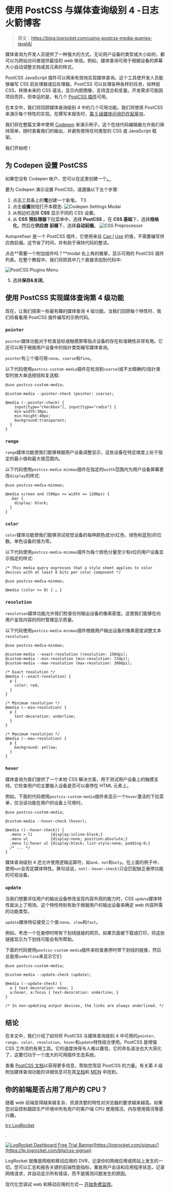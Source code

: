 # 使用 PostCSS 与媒体查询级别 4 -日志火箭博客

> 原文：<https://blog.logrocket.com/using-postcss-media-queries-level4/>

媒体查询为开发人员提供了一种强大的方式，无论用户设备的类型或大小如何，都可以为网站访问者提供最佳的 web 体验。例如，媒体查询可用于根据设备的屏幕大小自动调整文档或其元素的样式。

PostCSS JavaScript 插件可以用来有效地实现媒体查询。这个工具使开发人员能够编写 CSS 前处理器或后处理器。PostCSS 可以处理各种各样的任务，如林挺 CSS，转换未来的 CSS 语法，显示内嵌图像，支持混合和变量。开发需求可能因项目而异，但幸运的是，有几个 [PostCSS 插件](https://www.postcss.parts)可用。

在本文中，我们将回顾媒体查询级别 4 中的几个可用功能。我们将使用 PostCSS 来演示每个特性的实现。在撰写本报告时，[第 5 级媒体问询仍在起草中](https://blog.logrocket.com/new-media-queries-you-need-to-know/)。

我们将在整篇文章中使用 [Codepen](https://codepen.io/) 来演示例子。这个在线代码编辑器允许我们保持简单，随时查看我们的输出，并避免使用任何类型的 CSS 或 JavaScript 框架。

我们开始吧！

## 为 Codepen 设置 PostCSS

如果您没有 Codepen 帐户，您可以在这里创建一个[。](https://codepen.io/accounts/signup/user/free)

要为 Codepen 演示设置 PostCSS，请遵循以下五个步骤:

1.  点击工具条上的**笔**创建一个新笔。
    T3
2.  点击**设置**按钮打开本模态:
    ![Codepen Settings Modal](img/b97616517585cdab4a3aa0f826a57741.png)
3.  从侧边栏选择 **CSS** 显示不同的 CSS 设置。
4.  从 **CSS** **预处理器**下拉菜单中，选择 **PostCSS** 。在 **CSS 基础**下，选择**规格化**。然后在**供应商** **前缀**下，选择**自动前缀**。
    ![CSS Preprocessor](img/7172596d5e6f30611f2ee0062dce2e80.png)

Autoprefixer 是一个 PostCSS 插件，它使用来自 [Can I](https://caniuse.com) [Use](https://caniuse.com) 的值，不需要编写供应商前缀。这节省了时间，并有助于保持代码的整洁。

点击**需要一个附加组件吗？**modal 右上角的徽章，显示可用的 PostCSS 插件列表。在整个教程中，我们将把其中几个直接添加到代码中:

![PostCSS Plugins Menu](img/30ed9569083bda91eee064ad7e06298c.png)

5.  选择**保存&关闭**。

## 使用 PostCSS 实现媒体查询第 4 级功能

现在，让我们探索一些最有趣的媒体查询 4 级功能。当我们回顾每个特性时，我们将看看用 PostCSS 插件编写的示例代码。

### `pointer`

`pointer`媒体功能对于检查鼠标或触摸屏等指点设备的存在和准确性非常有用。它还可以用于根据用户设备中的指针类型编写媒体查询。

`pointer`有三个值可用:`none`、`coarse`和`fine`。

以下代码使用`postcss-custom-media`插件在检测到`coarse`(或不太精确的)指针类型时放大单选按钮和复选框:

```
@use postcss-custom-media;

@custom-media --pointer-check (pointer: coarse);

@media (--pointer-check) {
    input[type="checkbox"], input[type="radio"] {
    min-width:30px;
    min-height:40px;
    background:transparent;
  }
}

```

### `range`

`range`媒体功能使我们能够根据用户设备调整显示，这些设备在特定维度上处于指定的最小值和最大值范围内。

以下代码使用`postcss-media-minmax`插件在指定的`width`范围内为用户设备屏幕更改`display`的样式:

```
@use postcss-media-minmax;

@media screen and (500px <= width <= 1200px) {
  .bar {
    display: block;
  }
}

```

### `color`

`color`媒体功能使我们能够测试视觉设备的每种颜色成分(红色、绿色和蓝色)的位数。单色设备的值为零。

以下代码使用`postcss-media-minmax`插件为每个颜色分量至少有`8`位的用户设备显示指定的样式:

```
/* This media query expresses that a style sheet applies to color devices with at least 8 bits per color component */

@use postcss-media-minmax;

@media (color >= 8) { … }

```

### `resolution`

`resolution`媒体功能允许我们检查任何输出设备的像素密度。这使我们能够在向用户呈现内容的同时管理显示质量。

以下代码使用`postcss-media-minmax`插件根据用户输出设备的像素密度调整文本`resolution`:

```
@use postcss-media-minmax;

@custom-media --exact-resolution (resolution: 150dpi);
@custom-media --min-resolution (min-resolution: 72dpi);
@custom-media --max-resolution (max-resolution: 300dpi);

/* Exact resolution */
@media (--exact-resolution) {
  p {
    color: red;
  }
}

/* Minimum resolution */
@media (--min-resolution) {
  p {
    text-decoration: underline;
  }
}

/* Maximum resolution */
@media (--max-resolution) {
  p {
    background: yellow;
  }
}

```

### `hover`

媒体查询为我们提供了一个本地 CSS 解决方案，用于测试用户设备上的触摸支持。它检查用户的主要输入设备是否可以悬停在 HTML 元素上。

例如，下面的代码使用`postcss-custom-media`插件来显示一个`hover`激活的下拉菜单，仅当该功能在用户的设备上可用时。

```
@use postcss-custom-media;

@custom-media --hover-check (hover);

@media ((--hover-check)) {
  .menu > li        {display:inline-block;}
  .menu ul          {display:none; position:absolute;}
  .menu li:hover ul {display:block; list-style:none; padding:0;}
  /* ... */
}

```

媒体查询级别 4 还允许使用逻辑运算符，如`and`、`not`和`only`。在上面的例子中，使用`not`会否定媒体特性。换句话说，`not(--hover-check)`只会匹配缺乏悬停功能的可视设备。

### `update`

当我们想要评估用户的输出设备修改呈现内容外观的能力时，CSS `update`媒体特性就派上了用场。这个特性特别有助于根据用户的输出设备来确定 web 内容所需的功能类型。

`update`媒体特征接受三个值:`none`、`slow`和`fast`。

例如，考虑一个在悬停时带有下划线链接的网页。如果页面被下载或打印，将这些链接显示为下划线可能会有所帮助。

下面的代码使用`postcss-custom-media`插件来检查悬停时带下划线的链接，然后总是用`underline`来显示它们:

```
@use postcss-custom-media;

@custom-media --update-check (update);

@media (--update-check) {
  a { text-decoration: none; }
  a:hover, a:focus { text-decoration: underline; }
}

/* In non-updating output devices, the links are always underlined. */

```

## 结论

在本文中，我们介绍了如何将 PostCSS 与媒体查询级别 4 中可用的`pointer`、`range`、`color`、`resolution`、`hover`和`update`特性结合使用。PostCSS 是增强 CSS 工作流的有用工具。它的速度快得令人难以置信，它的命名语法也大大简化了，这要归功于一个庞大的可用插件生态系统。

查看 [PostCSS 文档](https://github.com/postcss/postcss)以获得更多信息，帮助您驾驭 PostCSS 的力量。有关第 4 级附加媒体查询功能的详细信息可在其[文档](https://www.w3.org/TR/mediaqueries-4/)和 [MDN](https://developer.mozilla.org/en-US/docs/Web/CSS/@media) 中找到。

## 你的前端是否占用了用户的 CPU？

随着 web 前端变得越来越复杂，资源贪婪的特性对浏览器的要求越来越高。如果您对监控和跟踪生产环境中所有用户的客户端 CPU 使用情况、内存使用情况等感兴趣，

[try LogRocket](https://lp.logrocket.com/blg/css-signup)

.

[![LogRocket Dashboard Free Trial Banner](img/dacb06c713aec161ffeaffae5bd048cd.png)](https://lp.logrocket.com/blg/css-signup)[https://logrocket.com/signup/](https://lp.logrocket.com/blg/css-signup)

LogRocket 就像是网络和移动应用的 DVR，记录你的网络应用或网站上发生的一切。您可以汇总和报告关键的前端性能指标，重放用户会话和应用程序状态，记录网络请求，并自动显示所有错误，而不是猜测问题发生的原因。

现代化您调试 web 和移动应用的方式— [开始免费监控](https://lp.logrocket.com/blg/css-signup)。